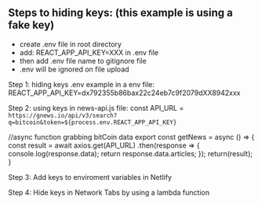 ## Steps to hiding keys: (this example is using a fake key)

- create .env file in root directory
- add: REACT_APP_API_KEY=XXX in .env file
- then add .env file name to gitignore file
- .env will be ignored on file upload

Step 1: hiding keys
.env example in a env file:
REACT_APP_API_KEY=dx792355b86bax22c24eb7c9f2079dXX8942xxx

Step 2: using keys
in news-api.js file:
const API_URL = `https://gnews.io/api/v3/search?q=bitcoin&token=${process.env.REACT_APP_API_KEY}`

//async function grabbing bitCoin data
export const getNews = async () => {
const result = await axios.get(API_URL)
.then(response => {
console.log(response.data);
return response.data.articles;
});
return(result);
}

Step 3: Add keys to enviroment variables in Netlify

Step 4: Hide keys in Network Tabs by using a lambda function
